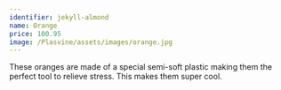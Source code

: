 ```yaml
---
identifier: jekyll-almond
name: Orange
price: 100.95
image: /Plasvine/assets/images/orange.jpg
---
```

These oranges are made of a special semi-soft plastic making them the perfect tool to relieve stress. This makes them super cool. 
